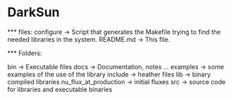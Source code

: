 # DarkSun


***  files:
configure -> Script that generates the Makefile trying to find the
	  needed libraries in the system.
README.md -> This file.


***  Folders:

bin -> Executable files
docs -> Documentation, notes ...
examples -> some examples of the use of the library
include -> heather files
lib -> binary compiled libraries
nu_flux_at_production -> initial fluxes
src -> source code for libraries and executable binaries

